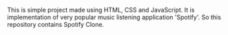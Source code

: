 This is simple project made using HTML, CSS and JavaScript. It is implementation of very popular music listening application 'Spotify'. So this repository contains Spotify Clone.
